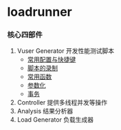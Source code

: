 # loadrunner
### 核心四部件
1. Vuser Generator 开发性能测试脚本
   * [常用配置与快捷键](lr_basic.md)
   * [脚本的录制](lr_recoding.md)
   * [常用函数](lr_function.md)
   * [参数化](lr_parameterize.md)
   * [事务](lr_transaction.md)
2. Controller 提供多线程并发等操作
3. Analysis 结果分析器
4. Load Generator 负载生成器

